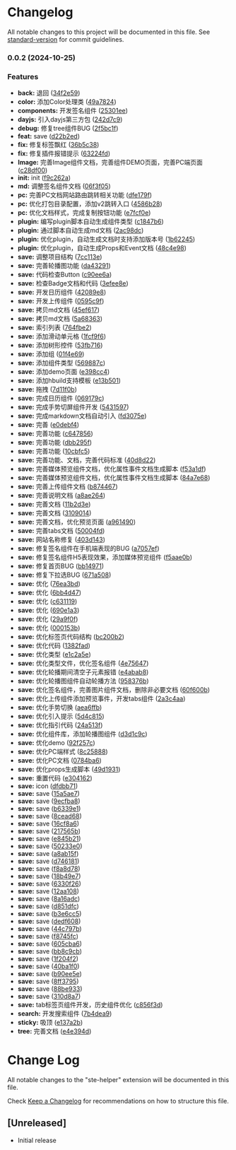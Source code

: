 # Changelog

All notable changes to this project will be documented in this file. See [standard-version](https://github.com/conventional-changelog/standard-version) for commit guidelines.

### 0.0.2 (2024-10-25)


### Features

* **back:** 退回 ([34f2e59](https://172.16.108.253:8001/Mall/stellarui-plus/commit/34f2e59b1e80326d9bb34646914cb08cf348bf49))
* **color:** 添加Color处理类 ([49a7824](https://172.16.108.253:8001/Mall/stellarui-plus/commit/49a7824888b512f794997c7a72293fb5ac63f3a4))
* **components:**  开发签名组件 ([25301ee](https://172.16.108.253:8001/Mall/stellarui-plus/commit/25301ee31a540f986a967a205ce71e588a1bcd43))
* **dayjs:** 引入dayjs第三方包 ([242d7c9](https://172.16.108.253:8001/Mall/stellarui-plus/commit/242d7c97eeda02e78cb7a29306e87093349f1745))
* **debug:** 修复tree组件BUG ([2f5bc1f](https://172.16.108.253:8001/Mall/stellarui-plus/commit/2f5bc1ff7f3da4b7d0a3688dceb90dbb210e2c8c))
* **feat:** save ([d22b2ed](https://172.16.108.253:8001/Mall/stellarui-plus/commit/d22b2edb13bd0745d661bc0c03ac7f3b7a5cb288))
* **fix:** 修复标签飘红 ([36b5c38](https://172.16.108.253:8001/Mall/stellarui-plus/commit/36b5c38382942fec2ef1ababacaf1bf4c6f5ee0d))
* **fix:** 修复插件报错提示 ([63224fd](https://172.16.108.253:8001/Mall/stellarui-plus/commit/63224fd35dbb0dbbde1e0d8b4592d8ff4e21b941))
* **Image:** 完善Image组件文档，完善组件DEMO页面，完善PC端页面 ([c28df00](https://172.16.108.253:8001/Mall/stellarui-plus/commit/c28df00ee2c172c646589fb733d63fae875125e4))
* **init:** init ([f9c262a](https://172.16.108.253:8001/Mall/stellarui-plus/commit/f9c262a4cad0ca896fb4872fb84cb921d1072be1))
* **md:** 调整签名组件文档 ([06f3f05](https://172.16.108.253:8001/Mall/stellarui-plus/commit/06f3f053965c19fe2d53388fe75b9b2c640a863b))
* **pc:** 完善PC文档网站路由跳转相关功能 ([dfe179f](https://172.16.108.253:8001/Mall/stellarui-plus/commit/dfe179f4715ca37bc77bcc214f984eafeaaa68dd))
* **pc:** 优化打包目录配置，添加v2跳转入口 ([4586b28](https://172.16.108.253:8001/Mall/stellarui-plus/commit/4586b281cbe9f1054815096221080d6b9418347d))
* **pc:** 优化文档样式，完成复制按钮功能 ([e7fcf0e](https://172.16.108.253:8001/Mall/stellarui-plus/commit/e7fcf0ebe68a6f302b6bfa9801a42d03e8bfc22c))
* **plugin:** 编写plugin脚本自动生成组件类型 ([c1847b6](https://172.16.108.253:8001/Mall/stellarui-plus/commit/c1847b6a8d2be888e0bebe483cfd3cd5931d95c8))
* **plugin:** 通过脚本自动生成md文档 ([2ac98dc](https://172.16.108.253:8001/Mall/stellarui-plus/commit/2ac98dcbcd8ddf82d2b48462ad58409eeee4421a))
* **plugin:** 优化plugin，自动生成文档时支持添加版本号 ([1b62245](https://172.16.108.253:8001/Mall/stellarui-plus/commit/1b622450608b0da3a9cafdecd684081b40200d62))
* **plugin:** 优化plugin，自动生成Props和Event文档 ([48c4e98](https://172.16.108.253:8001/Mall/stellarui-plus/commit/48c4e9880e63038bdbb1bfbb0b321263b15680bb))
* **save:**  调整项目结构 ([7cc113e](https://172.16.108.253:8001/Mall/stellarui-plus/commit/7cc113e6ec9ec06ebfb9b0210e5503b9e85a7e20))
* **save:**  完善轮播图功能 ([da43291](https://172.16.108.253:8001/Mall/stellarui-plus/commit/da4329100f3706e6c37554526b14fe312785494d))
* **save:** 代码检查Button ([c90ee6a](https://172.16.108.253:8001/Mall/stellarui-plus/commit/c90ee6ae884b31064ec0219572d4a828c98d7ff6))
* **save:** 检查Badge文档和代码 ([3efee8e](https://172.16.108.253:8001/Mall/stellarui-plus/commit/3efee8e4b0218c8366271b491154ca941b3a45db))
* **save:** 开发日历组件 ([42089e8](https://172.16.108.253:8001/Mall/stellarui-plus/commit/42089e8b1c3babe040b096b9ce822fcde1aa75f0))
* **save:** 开发上传组件 ([0595c9f](https://172.16.108.253:8001/Mall/stellarui-plus/commit/0595c9fa85be36313fd84623529c13488a9481d2))
* **save:** 拷贝md文档 ([45ef617](https://172.16.108.253:8001/Mall/stellarui-plus/commit/45ef617a655d6918be0d72bdecd5803a1c98898c))
* **save:** 拷贝md文档 ([5a68363](https://172.16.108.253:8001/Mall/stellarui-plus/commit/5a68363bb872fd444bd409d7a10578fbca0ae08e))
* **save:** 索引列表 ([764fbe2](https://172.16.108.253:8001/Mall/stellarui-plus/commit/764fbe2ca1617e75ac681284ec47a3a6f4a7de1b))
* **save:** 添加滑动单元格 ([1fcf9f6](https://172.16.108.253:8001/Mall/stellarui-plus/commit/1fcf9f6efbaa27b4238279affc675fac082f2c9f))
* **save:** 添加树形控件 ([53fb716](https://172.16.108.253:8001/Mall/stellarui-plus/commit/53fb71672dfbb6d562412828c8f00b46178aea14))
* **save:** 添加组 ([01f4e69](https://172.16.108.253:8001/Mall/stellarui-plus/commit/01f4e69854e78ca46faa7f9a71db3316075782ac))
* **save:** 添加组件类型 ([569887c](https://172.16.108.253:8001/Mall/stellarui-plus/commit/569887c2c8b5587f9532796bc2e9316332461fac))
* **save:** 添加demo页面 ([e398cc4](https://172.16.108.253:8001/Mall/stellarui-plus/commit/e398cc4eec80d992b43a33c2f9424ca3cc415c0b))
* **save:** 添加hbuild支持模板 ([e13b501](https://172.16.108.253:8001/Mall/stellarui-plus/commit/e13b50121ce77d548cad8d0f7c1378fa448facc0))
* **save:** 拖拽 ([7d11f0b](https://172.16.108.253:8001/Mall/stellarui-plus/commit/7d11f0be9c1e5b3bf5a3cebb912080f59e9d4eef))
* **save:** 完成日历组件 ([069179c](https://172.16.108.253:8001/Mall/stellarui-plus/commit/069179c587ee38ac3b22507e03b4b10dce9ba3cb))
* **save:** 完成手势切屏组件开发 ([5431597](https://172.16.108.253:8001/Mall/stellarui-plus/commit/5431597362f48ab7572b6e68ca498b7c2b25f587))
* **save:** 完成markdown文档自动引入 ([fd3075e](https://172.16.108.253:8001/Mall/stellarui-plus/commit/fd3075e3dbe6ed7bbb25a597b4e7a4379a72bce3))
* **save:** 完善 ([e0debf4](https://172.16.108.253:8001/Mall/stellarui-plus/commit/e0debf4d0fa11780b1b89d52ec89639ee8c9caf9))
* **save:** 完善功能 ([c647856](https://172.16.108.253:8001/Mall/stellarui-plus/commit/c6478567c4f27d5ca6088568589ecc7f1d2aaa35))
* **save:** 完善功能 ([dbb295f](https://172.16.108.253:8001/Mall/stellarui-plus/commit/dbb295ffa570d8f25d55912d4f0601482e5983cd))
* **save:** 完善功能 ([10cbfc5](https://172.16.108.253:8001/Mall/stellarui-plus/commit/10cbfc5639117fc14241d53ef9691318a26b86a9))
* **save:** 完善功能、文档，完善代码标准 ([40d8d22](https://172.16.108.253:8001/Mall/stellarui-plus/commit/40d8d22c5b18357a407665eee6633fc44be6e941))
* **save:** 完善媒体预览组件文档，优化属性事件文档生成脚本 ([f53a1df](https://172.16.108.253:8001/Mall/stellarui-plus/commit/f53a1df843491352ebe473b2d910547535a35597))
* **save:** 完善媒体预览组件文档，优化属性事件文档生成脚本 ([84a7e68](https://172.16.108.253:8001/Mall/stellarui-plus/commit/84a7e6804cfc67567d6c64d9841ed317a99330f8))
* **save:** 完善上传组件文档 ([b874467](https://172.16.108.253:8001/Mall/stellarui-plus/commit/b8744670f70a91ae89d2b4a61dac3e4ed1090962))
* **save:** 完善说明文档 ([a8ae264](https://172.16.108.253:8001/Mall/stellarui-plus/commit/a8ae264b01d10fd7d34e8d4f6acea3efdb8e4397))
* **save:** 完善文档 ([11b2d3e](https://172.16.108.253:8001/Mall/stellarui-plus/commit/11b2d3e4c21a25a25e5c7740c2c01eca375efe83))
* **save:** 完善文档 ([3109014](https://172.16.108.253:8001/Mall/stellarui-plus/commit/31090146c40ed4b4b6ce5cb611e0ed74221e66c6))
* **save:** 完善文档，优化预览页面 ([a961490](https://172.16.108.253:8001/Mall/stellarui-plus/commit/a9614902d8524077df0f9628c5eed8399e62109d))
* **save:** 完善tabs文档 ([50004fd](https://172.16.108.253:8001/Mall/stellarui-plus/commit/50004fde4a2d67f76e2388be349a5ee0726dc701))
* **save:** 网站名称修复 ([403d143](https://172.16.108.253:8001/Mall/stellarui-plus/commit/403d1439c88eb7dc5dd16b07d5c84961713feea1))
* **save:** 修复签名组件在手机端表现的BUG ([a7057ef](https://172.16.108.253:8001/Mall/stellarui-plus/commit/a7057ef51c576f9b4a1946a65c33e7f8a32083b9))
* **save:** 修复签名组件H5表现效果，添加媒体预览组件 ([f5aae0b](https://172.16.108.253:8001/Mall/stellarui-plus/commit/f5aae0b331f45633198e6e597a757483b5a9f860))
* **save:** 修复首页BUG ([bb14971](https://172.16.108.253:8001/Mall/stellarui-plus/commit/bb149712109a295f51751979f3f3cd61d0937023))
* **save:** 修复下拉选BUG ([671a508](https://172.16.108.253:8001/Mall/stellarui-plus/commit/671a508b3bc4b86708aa3c0b1508b9af74f07be7))
* **save:** 优化 ([76ea3bd](https://172.16.108.253:8001/Mall/stellarui-plus/commit/76ea3bd7499a2b2d5d4587c0491c8b9cd3668625))
* **save:** 优化 ([6bb4d47](https://172.16.108.253:8001/Mall/stellarui-plus/commit/6bb4d47aa02f79a6aaf900df042912276b1fa384))
* **save:** 优化 ([c631119](https://172.16.108.253:8001/Mall/stellarui-plus/commit/c631119cfd0d7bf0412a811e6bb257a27ad62093))
* **save:** 优化 ([690e1a3](https://172.16.108.253:8001/Mall/stellarui-plus/commit/690e1a3fb0ad6a7741b51db156415a9220a76900))
* **save:** 优化 ([29a9f0f](https://172.16.108.253:8001/Mall/stellarui-plus/commit/29a9f0f6d39ea79e4994d5589d8338a823619d27))
* **save:** 优化 ([000153b](https://172.16.108.253:8001/Mall/stellarui-plus/commit/000153b3c2927233c0994914866235e2b79b090e))
* **save:** 优化标签页代码结构 ([bc200b2](https://172.16.108.253:8001/Mall/stellarui-plus/commit/bc200b2ccc4f239f8f300cab33bb151bd016ad3d))
* **save:** 优化代码 ([1382fad](https://172.16.108.253:8001/Mall/stellarui-plus/commit/1382fadd14a5e154baa2c9fb0054d12eeb67bf06))
* **save:** 优化类型 ([e1c2a5e](https://172.16.108.253:8001/Mall/stellarui-plus/commit/e1c2a5eaa173cd4c969dbdb7584b1bef43217527))
* **save:** 优化类型文件，优化签名组件 ([4e75647](https://172.16.108.253:8001/Mall/stellarui-plus/commit/4e756474cf9273126877c73c3c7f4959c5b75490))
* **save:** 优化轮播期间清空子元素报错 ([e4abab8](https://172.16.108.253:8001/Mall/stellarui-plus/commit/e4abab8961b2fca1659eb76adbf647f794ef59d5))
* **save:** 优化轮播图组件自动轮播方法 ([958376b](https://172.16.108.253:8001/Mall/stellarui-plus/commit/958376b7601566074852c07c4ec457413252fd8b))
* **save:** 优化签名组件，完善图片组件文档，删除非必要文档 ([60f600b](https://172.16.108.253:8001/Mall/stellarui-plus/commit/60f600b0436d1e64ff8641c5a93aa44a80abf3d3))
* **save:** 优化上传组件添加预览事件，开发tabs组件 ([2a3c4aa](https://172.16.108.253:8001/Mall/stellarui-plus/commit/2a3c4aad75f4f338684b3f01ecbfb697bcdcddce))
* **save:** 优化手势切换 ([aea6ffb](https://172.16.108.253:8001/Mall/stellarui-plus/commit/aea6ffb268ed6442197a1ef407a4c18194f18c89))
* **save:** 优化引入提示 ([5d4c815](https://172.16.108.253:8001/Mall/stellarui-plus/commit/5d4c8158cce94da763ad7f63ec3e0435d7735e22))
* **save:** 优化指引代码 ([24a513f](https://172.16.108.253:8001/Mall/stellarui-plus/commit/24a513fbb397b45fb8dc1544bd8941734f0e219c))
* **save:** 优化组件库，添加轮播图组件 ([d3d1c9c](https://172.16.108.253:8001/Mall/stellarui-plus/commit/d3d1c9c60ec379114a937ad5d79e57bda1815b4f))
* **save:** 优化demo ([92f257c](https://172.16.108.253:8001/Mall/stellarui-plus/commit/92f257cb30cefbf69ddb91165fe34a60d641bc45))
* **save:** 优化PC端样式 ([8c25888](https://172.16.108.253:8001/Mall/stellarui-plus/commit/8c258882ed0adde63652c04cf82b86c59d0de94e))
* **save:** 优化PC文档 ([0784ba6](https://172.16.108.253:8001/Mall/stellarui-plus/commit/0784ba6ba06826ed0f12b25fb94cb27a4bbe2010))
* **save:** 优化props生成脚本 ([49d1931](https://172.16.108.253:8001/Mall/stellarui-plus/commit/49d193105d6e040e43131ac069c2316611ccc0d4))
* **save:** 重置代码 ([e304162](https://172.16.108.253:8001/Mall/stellarui-plus/commit/e304162121516d3dbb29f43c6408a1ba2ee0b047))
* **save:** icon ([dfdbb71](https://172.16.108.253:8001/Mall/stellarui-plus/commit/dfdbb711b3f899be7611d489ae6c88d70bf21f6d))
* **save:** save ([15a5ae7](https://172.16.108.253:8001/Mall/stellarui-plus/commit/15a5ae7997dd6710aa27226c20b40c9780048d94))
* **save:** save ([9ecfba8](https://172.16.108.253:8001/Mall/stellarui-plus/commit/9ecfba8d44734efd484c0310799cd14fc3642d6d))
* **save:** save ([b6339e1](https://172.16.108.253:8001/Mall/stellarui-plus/commit/b6339e1bf87de000301da73c84c792ac5b5c1fcc))
* **save:** save ([8cead68](https://172.16.108.253:8001/Mall/stellarui-plus/commit/8cead68286aff20ea394728e1dcd77674dee9729))
* **save:** save ([16cf8a6](https://172.16.108.253:8001/Mall/stellarui-plus/commit/16cf8a6f404e8381c0b667497214f379dbececb1))
* **save:** save ([217565b](https://172.16.108.253:8001/Mall/stellarui-plus/commit/217565b96e9f0c19d0fa7faeb8070f8ea0d91ddf))
* **save:** save ([e845b21](https://172.16.108.253:8001/Mall/stellarui-plus/commit/e845b2154d40ddd72405138cc7f6feb5a065d354))
* **save:** save ([50233e0](https://172.16.108.253:8001/Mall/stellarui-plus/commit/50233e0235b86031c14a9868c2e032725dbc3e08))
* **save:** save ([a8ab15f](https://172.16.108.253:8001/Mall/stellarui-plus/commit/a8ab15fbc308ab3b827c1f1656a81ec1f62a25f8))
* **save:** save ([d746181](https://172.16.108.253:8001/Mall/stellarui-plus/commit/d74618199a165645ffbe36b55902b3044cfa3526))
* **save:** save ([f8a8d78](https://172.16.108.253:8001/Mall/stellarui-plus/commit/f8a8d781d7bd219cd6d125bd795bb934b0bbcea4))
* **save:** save ([18b49e7](https://172.16.108.253:8001/Mall/stellarui-plus/commit/18b49e7345e5a42db4492c4f286bb510c25b258d))
* **save:** save ([6330f26](https://172.16.108.253:8001/Mall/stellarui-plus/commit/6330f260853831b5ede3aab8d0b4d05a5f487b2d))
* **save:** save ([12aa108](https://172.16.108.253:8001/Mall/stellarui-plus/commit/12aa10861f51a3e093427e2d0af56bac643981cd))
* **save:** save ([8a16adc](https://172.16.108.253:8001/Mall/stellarui-plus/commit/8a16adccb3e1ae5fc8ac5da673cb8df5d941c431))
* **save:** save ([d851dfc](https://172.16.108.253:8001/Mall/stellarui-plus/commit/d851dfcd32418b30c7bb7523302552067b6e22d6))
* **save:** save ([b3e6cc5](https://172.16.108.253:8001/Mall/stellarui-plus/commit/b3e6cc5d942174996695b94c944d0f03679c0fc8))
* **save:** save ([dedf608](https://172.16.108.253:8001/Mall/stellarui-plus/commit/dedf608a71fb532f64edde3c0f8fd6bfa884d8e2))
* **save:** save ([44c797b](https://172.16.108.253:8001/Mall/stellarui-plus/commit/44c797bcd3e19060c498da8fff79e2b8ebaabfe2))
* **save:** save ([f8745fc](https://172.16.108.253:8001/Mall/stellarui-plus/commit/f8745fc51456389fdcc577bfe0c522faf790c0a7))
* **save:** save ([605cba6](https://172.16.108.253:8001/Mall/stellarui-plus/commit/605cba6ed8057cfd766f8d7016d4c34b6bf91ce4))
* **save:** save ([bb8c9cb](https://172.16.108.253:8001/Mall/stellarui-plus/commit/bb8c9cbcc6e0e11a9081f1a7286e22dee48a36d7))
* **save:** save ([1f204f2](https://172.16.108.253:8001/Mall/stellarui-plus/commit/1f204f2eef55971e085ceabfbc7510584118f08f))
* **save:** save ([40ba1f0](https://172.16.108.253:8001/Mall/stellarui-plus/commit/40ba1f079c00ec571561f08c67471e850e39d11a))
* **save:** save ([b90ee5e](https://172.16.108.253:8001/Mall/stellarui-plus/commit/b90ee5e35ea43ad0819e6b796d0562e38bd3c50e))
* **save:** save ([8ff3795](https://172.16.108.253:8001/Mall/stellarui-plus/commit/8ff3795bc73b55905b430e4201d880ce100837b5))
* **save:** save ([88be933](https://172.16.108.253:8001/Mall/stellarui-plus/commit/88be9333a5676d0e5e8f660adcce8a3e8778f758))
* **save:** save ([310d8a7](https://172.16.108.253:8001/Mall/stellarui-plus/commit/310d8a75591455b2a7c5976b8af8bba2134fc761))
* **save:** tab标签页组件开发，历史组件优化 ([c856f3d](https://172.16.108.253:8001/Mall/stellarui-plus/commit/c856f3d7a3e16fcdbebc90a298ac93d28cf4f14b))
* **search:** 开发搜索组件 ([7b4dea9](https://172.16.108.253:8001/Mall/stellarui-plus/commit/7b4dea9a6d2a58127bc164cb2009bcea4466d317))
* **sticky:** 吸顶 ([e137a2b](https://172.16.108.253:8001/Mall/stellarui-plus/commit/e137a2bd0d42d43841ddbb92293d00b3b1eac3a1))
* **tree:** 完善文档 ([e4e394d](https://172.16.108.253:8001/Mall/stellarui-plus/commit/e4e394dac97af6e5fa952c13414041a5c2ec3a35))

# Change Log

All notable changes to the "ste-helper" extension will be documented in this file.

Check [Keep a Changelog](http://keepachangelog.com/) for recommendations on how to structure this file.

## [Unreleased]

- Initial release